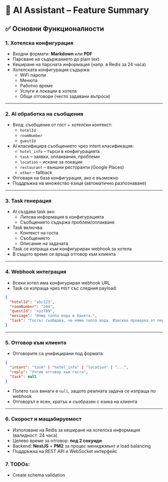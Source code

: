 # 🧠 AI Assistant – Feature Summary

## ✅ Основни Функционалности

### 1. Хотелска конфигурация

- Входни формати: **Markdown** или **PDF**
- Парсване на съдържанието до plain text
- Кеширане на парсната информация (напр. в Redis за 24 часа)
- Хотелската конфигурация съдържа:
  - WiFi пароли
  - Менюта
  - Работно време
  - Услуги и локации в хотела
  - Общи отговори (често задавани въпроси)

---

### 2. AI обработка на съобщения

- Вход: съобщение от гост + хотелски контекст:
  - `hotelId`
  - `roomNumber`
  - `guestId`
- AI класифицира съобщението чрез intent класификация:
  - `hotel_info` – търси в конфигурацията
  - `task` – заявки, оплаквания, проблеми
  - `location` – искане за локация
  - `restaurant` – външни ресторанти (Google Places)
  - `other` – fallback
- Отговаря на база конфигурация, ако е възможно
- Поддръжка на множество езици (автоматично разпознаване)

---

### 3. Task генерация

- AI създава task ако:
  - Липсва информация в конфигурацията
  - Съобщението съдържа проблем/оплакване
- Task включва:
  - Контекст на госта
  - Съобщението
  - Описание на задачата
- Task се изпраща към конфигуриран webhook за хотела
- В същото време се връща отговор към клиента

---

### 4. Webhook интеграция

- Всеки хотел има конфигуриран webhook URL
- Task се изпраща чрез `POST` със следния payload:

```json
{
  "hotelId": "abc123",
  "roomNumber": "204",
  "guestId": "xyz789",
  "message": "Няма топла вода в банята.",
  "task": "Гостът съобщава, че няма топла вода. Изисква проверка от персонала."
}
```

---

### 5. Отговор към клиента

- Отговорите са унифицирани под формата:

```json
{
  "intent": "task" | "hotel_info" | "location" | "...",
  "reply": "Учтив отговор към госта",
  "task": null
}
```

- Полето `task` винаги е `null`, защото реалната задача се изпраща по webhook
- Отговорът е ясен, кратък и съобразен с езика на клиента

---

### 6. Скорост и мащабируемост

- Използване на Redis за кеширане на хотелска информация (валидност: 24 часа)
- Целево време за отговор: **под 2 секунди**
- Backend: **NestJS** + **PM2** за процес мениджмънт и load balancing
- Поддръжка на REST API и WebSocket интерфейс



### 7. TODOs:
- Create schema validation